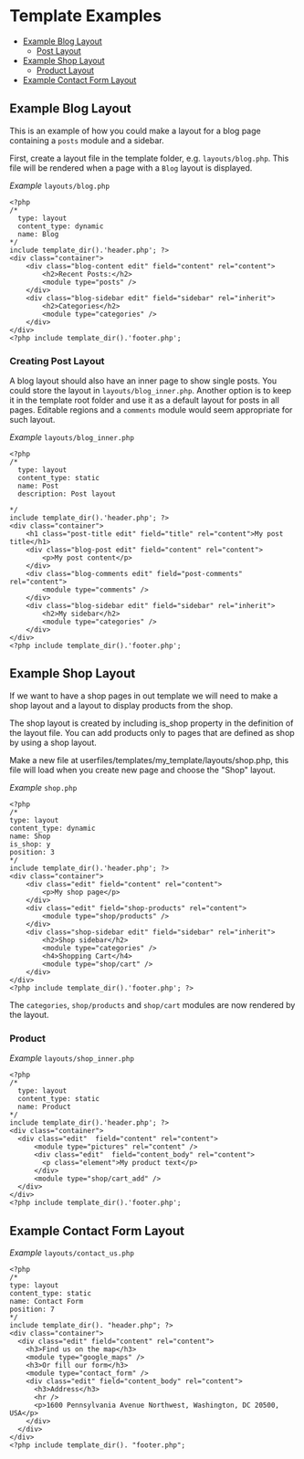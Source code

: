 # Template Examples

* [Example Blog Layout](#blog)
  * [Post Layout](#blog-post)
* [Example Shop Layout](#shop)
  * [Product Layout](#shop-product)
* [Example Contact Form Layout](#contact)

## <a name="blog"></a> Example Blog Layout
This is an example of how you could make a layout for a blog page containing a `posts` module and a sidebar.

First, create a layout file in the template folder, e.g. `layouts/blog.php`. This file will be rendered when a page with a `Blog` layout is displayed.

*Example* `layouts/blog.php`
```
<?php
/*
  type: layout
  content_type: dynamic
  name: Blog
*/
include template_dir().'header.php'; ?>
<div class="container">
    <div class="blog-content edit" field="content" rel="content">
        <h2>Recent Posts:</h2>
        <module type="posts" />
    </div>
    <div class="blog-sidebar edit" field="sidebar" rel="inherit">
        <h2>Categories</h2>
        <module type="categories" />
    </div>
</div>
<?php include template_dir().'footer.php';
```

### <a name="blog-post"></a> Creating Post Layout

A blog layout should also have an inner page to show single posts.
You could store the layout in `layouts/blog_inner.php`. Another option is to keep it in the template root folder and use it as a default layout for posts in all pages.
Editable regions and a `comments` module would seem appropriate for such layout.

*Example* `layouts/blog_inner.php`
```
<?php
/*
  type: layout
  content_type: static
  name: Post
  description: Post layout

*/
include template_dir().'header.php'; ?>
<div class="container">
    <h1 class="post-title edit" field="title" rel="content">My post title</h1>
    <div class="blog-post edit" field="content" rel="content">
        <p>My post content</p>
    </div>
    <div class="blog-comments edit" field="post-comments" rel="content">
        <module type="comments" />
    </div>
    <div class="blog-sidebar edit" field="sidebar" rel="inherit">
        <h2>My sidebar</h2>
        <module type="categories" />
    </div>
</div>
<?php include template_dir().'footer.php';
```

## <a name="shop"></a> Example Shop Layout
If we want to have a shop pages in out template we will need to make a shop layout and a layout to display products from the shop.

The shop layout is created by including is_shop property in the definition of the layout file. You can add products only to pages that are defined as shop by using a shop layout.

Make a new file at userfiles/templates/my_template/layouts/shop.php, this file will load when you create new page and choose the "Shop" layout.

*Example* `shop.php`
```
<?php
/*
type: layout
content_type: dynamic
name: Shop
is_shop: y
position: 3
*/
include template_dir().'header.php'; ?>
<div class="container">
    <div class="edit" field="content" rel="content">
        <p>My shop page</p>
    </div>
    <div class="edit" field="shop-products" rel="content">
        <module type="shop/products" />
    </div>
    <div class="shop-sidebar edit" field="sidebar" rel="inherit">
        <h2>Shop sidebar</h2>
        <module type="categories" />
        <h4>Shopping Cart</h4>
        <module type="shop/cart" />
    </div>
</div>
<?php include template_dir().'footer.php'; ?>
```
The `categories`, `shop/products` and `shop/cart` modules 
are now rendered by the layout.

### <a name="shop-product"></a> Product
*Example* `layouts/shop_inner.php`
```
<?php
/*
  type: layout
  content_type: static
  name: Product
*/
include template_dir().'header.php'; ?>
<div class="container">
  <div class="edit"  field="content" rel="content">
      <module type="pictures" rel="content" />
      <div class="edit"  field="content_body" rel="content">
        <p class="element">My product text</p>
      </div>
      <module type="shop/cart_add" />
  </div>
</div>
<?php include template_dir().'footer.php';
```

## <a name="contact"></a> Example Contact Form Layout

*Example* `layouts/contact_us.php`
```
<?php
/*
type: layout
content_type: static
name: Contact Form
position: 7
*/
include template_dir(). "header.php"; ?>
<div class="container">
  <div class="edit" field="content" rel="content">
    <h3>Find us on the map</h3>
    <module type="google_maps" />
    <h3>Or fill our form</h3>
    <module type="contact_form" />
    <div class="edit" field="content_body" rel="content">
      <h3>Address</h3>
      <hr />
      <p>1600 Pennsylvania Avenue Northwest, Washington, DC 20500, USA</p>
    </div>
  </div>
</div>
<?php include template_dir(). "footer.php";
```